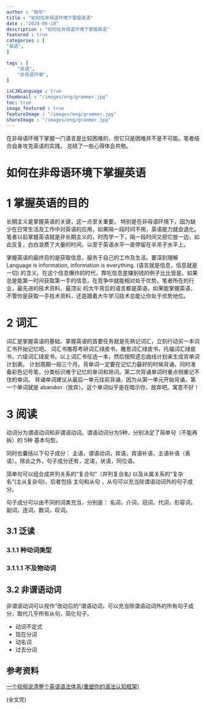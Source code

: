 ```yaml
---
author : "柏华"
title : "如何在非母语环境下掌握英语"
date : "2024-06-19"
description : "如何在非母语环境下掌握英语"
featured : true
categories : [
"英语",
]

tags : [
    "英语",
    "非母语环境",
]

isCJKLanguage : true
thumbnail : "/images/eng/grammer.jpg"
toc: true
image_featured : true
featureImage : "/images/eng/grammer.jpg"
shareImage : "/images/eng/grammer.jpg"
---
```





在非母语环境下掌握一门语言是比较困难的，但它只是困难并不是不可能。笔者结合自身攻克英语的实践， 总结了一些心得体会共勉。

<!--more-->



# 如何在非母语环境下掌握英语

# 1 掌握英语的目的

长期主义是掌握英语的关键，这一点至关重要。 特别是在非母语环境下，因为缺少在日常生活及工作中对英语的应用，如果隔一段时间不用，英语能力就会退化。
笔者以前掌握英语就是非长期主义的，时而学一下，隔一段时间又把它放一边，如此反复，白白浪费了大量的时间，以至于英语水平一直停留在半吊子水平上。

掌握英语的最终目的是获取信息，服务于自己的工作及生活。要深刻理解 Language is information, information is everything. (语言就是信息，信息就是一切) 
的含义。在这个信息爆炸的时代，靠吃信息差赚到钱的例子比比皆是。如果总是能第一时间获取第一手的信息，在竞争中就能相对处于优势。笔者所在的行业，最先进的技术资料，最顶尖
的大牛背后的语言都是英语。如果能掌握英语，不管你是获取一手技术资料，还是跟着大牛学习技术总能让你处于优势地位。

# 2 词汇

词汇是掌握英语的基础。掌握英语的首要任务就是先熟记词汇，立刻行动买一本词汇书开始记忆吧。
词汇书推荐考研词汇绿皮书，雅思词汇绿皮书，托福词汇绿皮书，六级词汇绿皮书。以上词汇书任选一本，然后按照遗忘曲线计划来生成背单词计划表。
计划周期一般三个月。背单词一定要在记忆力最好的时候背诵，同时准备彩色记号笔，分类标识难于记忆的单词和熟词。第二次背诵单词时重点侧重记不住的单词。
背诵单词建议从最后一单元往前背诵，因为从第一单元开始背诵，第一个单词就是 abandon（放弃）。这个单词似乎是在暗示你，放弃吧。寓意不好！

# 3 阅读

动词分为谓语动词和非谓语动词。谓语动词分为5种，分别决定了简单句（不能再拆）的 5种 基本句型。

同时也囊括以下句子成分： 主语，谓语动词，宾语，宾语补语，主语补语（表语）。除此之外，句子成分还有，定语，状语，同位语。

简单句可以组合成并列关系的“复合句”（并列复合名) 以及从属关系的“复杂 名”(主从复杂句)，后者包括 主句和从句 ，从句可以充当除谓语动词外的句子成分。

句子成分可以由不同的词类充当，分别是： 名词，介词，冠词，代词，形容词，副词，连词，数词，叹词。

## 3.1 泛读

### 3.1.1 种动词类型

### 3.1.1.1 不及物动词


## 3.2 非谓语动词

非谓语动词可以视作“改动后的”谓语动词，可以充当除谓语动词外的所有句子成分，取代几乎所有从句，简化句子。

- 动词不定式
- 现在分词
- 动名词
- 过去分词

## 参考资料

[一个视频说清整个英语语法体系(重塑你的语法认知框架)](https://www.bilibili.com/video/BV1r54y1m7gd)

(全文完)




